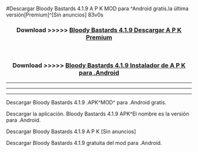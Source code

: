 #Descargar Bloody Bastards 4.1.9 A P K MOD para ^Android gratis.la última versión[Premium]^[Sin anuncios] 83v0s



<div align="center">
<h3>Download >>>>> <a href="https://es-web.web.app/?es= Bloody Bastards 4.1.9">Bloody Bastards 4.1.9 Descargar A P K Premium</a></h3><br>

<h3>Download >>>>> <a href="https://es-web.web.app/?es= Bloody Bastards 4.1.9">Bloody Bastards 4.1.9 Instalador de A P K para .Android</a></h3>
</div>


----------------------------------------------------------

----------------------------------------------------------

----------------------------------------------------------

Descargar Bloody Bastards 4.1.9 .APK^MOD^ para .Android gratis.

Descargar la aplicación. Bloody Bastards 4.1.9 APK^El nombre es la versión para .Android.

Descargar Bloody Bastards 4.1.9 A P K [Sin anuncios]

Descargar Bloody Bastards 4.1.9 gratuita del mod para .Android.